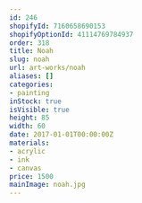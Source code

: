 ```yaml
---
id: 246
shopifyId: 7160658690153
shopifyOptionId: 41114769784937
order: 318
title: Noah
slug: noah
url: art-works/noah
aliases: []
categories:
- painting
inStock: true
isVisible: true
height: 85
width: 60
date: 2017-01-01T00:00:00Z
materials:
- acrylic
- ink
- canvas
price: 1500
mainImage: noah.jpg
---
```

